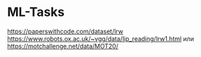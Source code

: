 # ML-Tasks
https://paperswithcode.com/dataset/lrw
https://www.robots.ox.ac.uk/~vgg/data/lip_reading/lrw1.html
или
https://motchallenge.net/data/MOT20/
